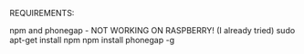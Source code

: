 REQUIREMENTS:

npm and phonegap - NOT WORKING ON RASPBERRY! (I already tried)
  sudo apt-get install npm
  npm install phonegap -g
